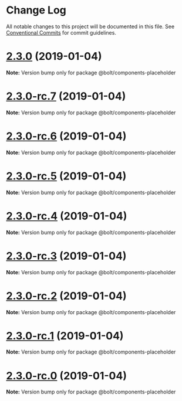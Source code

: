 # Change Log

All notable changes to this project will be documented in this file.
See [Conventional Commits](https://conventionalcommits.org) for commit guidelines.

# [2.3.0](https://github.com/bolt-design-system/bolt/tree/master/packages/components/bolt-placeholder/compare/v2.3.0-rc.7...v2.3.0) (2019-01-04)

**Note:** Version bump only for package @bolt/components-placeholder





# [2.3.0-rc.7](https://github.com/bolt-design-system/bolt/tree/master/packages/components/bolt-placeholder/compare/v2.3.0-rc.6...v2.3.0-rc.7) (2019-01-04)

**Note:** Version bump only for package @bolt/components-placeholder





# [2.3.0-rc.6](https://github.com/bolt-design-system/bolt/tree/master/packages/components/bolt-placeholder/compare/v2.3.0-rc.5...v2.3.0-rc.6) (2019-01-04)

**Note:** Version bump only for package @bolt/components-placeholder





# [2.3.0-rc.5](https://github.com/bolt-design-system/bolt/tree/master/packages/components/bolt-placeholder/compare/v2.3.0-rc.4...v2.3.0-rc.5) (2019-01-04)

**Note:** Version bump only for package @bolt/components-placeholder





# [2.3.0-rc.4](https://github.com/bolt-design-system/bolt/tree/master/packages/components/bolt-placeholder/compare/v2.3.0-rc.3...v2.3.0-rc.4) (2019-01-04)

**Note:** Version bump only for package @bolt/components-placeholder





# [2.3.0-rc.3](https://github.com/bolt-design-system/bolt/tree/master/packages/components/bolt-placeholder/compare/v2.3.0-rc.2...v2.3.0-rc.3) (2019-01-04)

**Note:** Version bump only for package @bolt/components-placeholder





# [2.3.0-rc.2](https://github.com/bolt-design-system/bolt/tree/master/packages/components/bolt-placeholder/compare/v2.3.0-rc.1...v2.3.0-rc.2) (2019-01-04)

**Note:** Version bump only for package @bolt/components-placeholder





# [2.3.0-rc.1](https://github.com/bolt-design-system/bolt/tree/master/packages/components/bolt-placeholder/compare/vv2.3.0-rc.0...v2.3.0-rc.1) (2019-01-04)

**Note:** Version bump only for package @bolt/components-placeholder





# [2.3.0-rc.0](https://github.com/bolt-design-system/bolt/tree/master/packages/components/bolt-placeholder/compare/v2.2.1...v2.3.0-rc.0) (2019-01-04)

**Note:** Version bump only for package @bolt/components-placeholder
